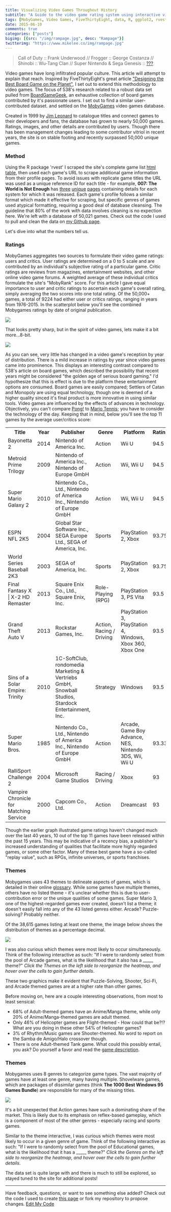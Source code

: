 ```yaml
---
title: Visualizing Video Games Throughout History
subtitle: "A Guide to the video game rating system using interactive visuals."
tags: [MobyGames, Video Games, FiveThirtyEight, data, R, ggplot2, rvest, D3.js]
date: 2015-06-10
comments: true
categories: ["posts"]
bigimg: [{src: "/img/rampage.jpg", desc: "Rampage"}]
twitterimg: "https://www.mikelee.co/img/rampage.jpg"
---
```


> Call of Duty :: Frank Underwood // Frogger :: George Costanza // Shinobi :: Wu-Tang Clan // Super Nintendo & Sega Genesis :: <a href="https://youtu.be/CHio4lLOhKc?t=2m32s">???</a>

<p>
Video games have long infiltrated popular culture. This article will attempt to explain that reach. Inspired by FiveThirtyEight's great article <a href="http://fivethirtyeight.com/features/designing-the-best-board-game-on-the-planet/">"Designing the Best Board Game on the Planet"</a>, I set out to extend this methodology to video games. The focus of 538's research related to a robust data set pulled from <a href="http://boardgamegeek.com/">BoardGameGeek</a>, an exhaustive collection of board games contributed by it's passionate users. I set out to find a similar user-contributed dataset. and settled on the <a href="https://www.mobygames.com/">MobyGames</a> video games database.

<p>
Created in 1999 by <a href="https://www.mobygames.com/info/faq5">Jim Leonard</a> to catalogue titles and connect games to their developers and fans, the database has grown to nearly 50,000 games. Ratings, images, and other details are contributed by users. Though there has been management changes leading to some contributor vitriol in recent years, the site is on stable footing and recently surpassed 50,000 unique games.
</p>

<h3>Method</h3>
<p>
Using the R package 'rvest' I scraped the site's complete game list <a href="http://www.mobygames.com/browse/games/list-games/">html table</a>, then used each game's URL to scrape additional game information from their profile pages. To avoid issues with replicate game titles the URL was used as a unique reference ID for each title - for example, <b>007: The World is Not Enough</b> has <a href="http://www.mobygames.com/game/007-the-world-is-not-enough">three</a> <a href="http://www.mobygames.com/game/007-the-world-is-not-enough_">unique</a> <a href="http://www.mobygames.com/game/007-the-world-is-not-enough__">pages</a> containing details for each system for which it was released. Each game's profile follows a similar format which made it effective for scraping, but specific genres of games used atypical formatting, requiring a good deal of database cleansing. The guideline that 80% of the work with data involves cleaning is no expection here. We're left with a database of 50,021 games. Check out the code I used to pull and clean the data on <a href="https://github.com/mikeleeco/Mobygames-Scraper/blob/master/MobygamesScraper.R">my Github page</a>.
</p>
<p>
Let's dive into what the numbers tell us.
</p>

<h3>Ratings</h3>
<p>
MobyGames aggregates two sources to formulate their video game ratings: users and critics. User ratings are determined on a 0 to 5 scale and are contributed by an individual's subjective rating of a particular game. Critic ratings are reviews from magazines, entertainment websites, and other online video game forums. A weighted average of these individual critics formulate the site's "MobyRank" score. For this article I gave equal importance to user and critic ratings to ascertain each game's overall rating, simply averaging the two scores into one total rating. Of the 50,000+ games, a total of 9224 had either user or critics ratings, ranging in years from 1976-2015. In the scatterplot below you'll see the combined Mobygames ratings by date of original publication.
</p>
<img src="/img/gamerank.png" class="img-responsive center-block center-block">


<p>

That looks pretty sharp, but in the spirit of video games, lets make it a bit more...8-bit.
</p>
<p>
<img src="/img/mean_game_ranking_2d.png" class="img-responsive center-block">

</p>

<p>
As you can see, very little has changed in a video game's reception by year of distribution. There is a mild increase in ratings by year since video games came into prominence. This displays an interesting contrast compared to 538's article on board games, which described the possibility that recent years might be considered "the golden age of serious board gaming." I'd hypothesize that this is effect is due to the platform these entertainment options are consumed. Board games are easily compared; Settlers of Catan and Monopoly are using equal technology, though one is deemed of a higher quality sinced it's final product is more innovative in using similar tools. Video games are influenced by the effects of advances in technology. Objectively, you can't compare <a href="https://www.mobygames.com/game/pong____">Pong!</a> to <a href="https://www.mobygames.com/game/mario-tennis">Mario Tennis</a>; you have to consider the technology of the day. Keeping that in mind, below you'll see the top 11 games by the average user/critics score:
</p>
<p>
<p><div class="table-responsive"><table class="table table-hover"><tr class="info"><th>Title</th><th>Year</th><th>Publisher</th><th>Genre</th><th>Platform</th><th>Rating</th></tr>
 <tr><td>Bayonetta 2</td><td>2014</td><td>Nintendo of America Inc.</td><td>Action</td><td>Wii U</td><td>94.5</td></tr>
 <tr><td>Metroid Prime Trilogy</td><td>2009</td><td>Nintendo of America Inc., Nintendo of Europe GmbH</td><td>Action</td><td>Wii, Wii U</td><td>94.5</td></tr>
 <tr><td>Super Mario Galaxy 2</td><td>2010</td><td>Nintendo Co., Ltd., Nintendo of America Inc., Nintendo of Europe GmbH</td><td>Action</td><td>Wii, Wii U</td><td>94.5</td></tr>
 <tr><td>ESPN NFL 2K5</td><td>2004</td><td>Global Star Software Inc., SEGA Europe Ltd., SEGA of America, Inc.</td><td>Sports</td><td>PlayStation 2, Xbox</td><td>93.75</td></tr>
 <tr><td>World Series Baseball 2K3</td><td>2003</td><td>SEGA of America, Inc.</td><td>Sports</td><td>PlayStation 2, Xbox</td><td>93.75</td></tr>
 <tr><td>Final Fantasy X | X-2 HD Remaster</td><td>2013</td><td>Square Enix Co., Ltd., Square Enix, Inc.</td><td>Role-Playing (RPG)</td><td>PlayStation 3, PS Vita</td><td>93.5</td></tr>
 <tr><td>Grand Theft Auto V</td><td>2013</td><td>Rockstar Games, Inc.</td><td>Action, Racing / Driving</td><td>PlayStation 3, PlayStation 4, Windows, Xbox 360, Xbox One</td><td>93.5</td></tr>
 <tr><td>Sins of a Solar Empire: Trinity</td><td>2010</td><td>1C-SoftClub, rondomedia Marketing & Vertriebs GmbH, Snowball Studios, Stardock Entertainment, Inc.</td><td>Strategy</td><td>Windows</td><td>93.5</td></tr>
 <tr><td>Super Mario Bros.</td><td>1985</td><td>Nintendo Co., Ltd., Nintendo of America Inc., Nintendo of Europe GmbH</td><td>Action</td><td>Arcade, Game Boy Advance, NES, Nintendo 3DS, Wii, Wii U</td><td>93.33</td></tr>
 <tr><td>RalliSport Challenge 2</td><td>2004</td><td>Microsoft Game Studios</td><td>Racing / Driving</td><td>Xbox</td><td>93</td></tr>
 <tr><td>Vampire Chronicle for Matching Service</td><td>2000</td><td>Capcom Co., Ltd.</td><td>Action</td><td>Dreamcast</td><td>93</td></tr></table></div></p>
</p>

<p>
Though the earlier graph illustrated game ratings haven't changed much over the last 40 years, 10 out of the top 11 games have been released within the past 15 years. This may be indicative of a recency bias, a publisher's increased understanding of qualities that facilitate more highly regarded games, or some other factor. Many of these best game have a so-called "replay value", such as RPGs, infinite universes, or sports franchises.
</p>


<h3>Themes</h3>
<p>
Mobygames uses 43 themes to delineate aspects of games, which is detailed in their online <a href="http://www.mobygames.com/glossary/genres">glossary</a>. While some games have multiple themes, others have no listed theme - it's unclear whether this is due to user-contribution error or the unique qualities of some games. Super Mario 3, one of the highest-regarded games ever created, doesn't list a theme; it doesn't easily fall into any of the 43 listed genres either. Arcade? Puzzle-solving? Probably neither.
</p>
<p>
Of the 38,615 games listing at least one theme, the image below shows the distribution of themes as a percentage decimal.
</p>
<img src="/img/games_by_theme.png" class="img-responsive center-block">

<p>

I was also curious which themes were most likely to occur simultaneously. Think of the following interactive as such: "If I were to randomly select from the pool of Arcade games, what is the likelihood that it also has a _____ theme?" <i>Click the Themes on the left side to reorganize the heatmap, and hover over the cells to gain further details</i>.
</p>
<style>
      svg *::selection {
         background : transparent;
         width: 700px;
         height: 500px;
         margin-left: 30px;
         font-size: 13px;	
      }
     
      svg *::-moz-selection {
         background:transparent;
      } 
     
      svg *::-webkit-selection {
         background:transparent;
      }
      rect.selection {
        stroke          : #333;
        stroke-dasharray: 4px;
        stroke-opacity  : 0.5;
        fill            : transparent;
      }

      rect.cell-border {
        stroke: #eee;
        stroke-width:0.3px;   
      }

      rect.cell-selected {
        stroke: rgb(51,102,153);
        stroke-width:0.5px;   
      }

      rect.cell-hover {
        stroke: #F00;
        stroke-width:0.3px;   
      }

      text.mono {
        font-size: 9pt;
        font-family: Andale Mono, Andale Mono;
        fill: #4a4a4a;
      }

      text.text-selected {
        fill: #000;
      }

      text.text-highlight {
        fill: #c00;
      }
      text.text-hover {
        fill: #00C;
      }
      #tooltip {
        position: absolute;
        width: 200px;
        height: auto;
        padding: 10px;
        background-color: white;
        -webkit-border-radius: 10px;
        -moz-border-radius: 10px;
        border-radius: 10px;
        -webkit-box-shadow: 4px 4px 10px rgba(0, 0, 0, 0.4);
        -moz-box-shadow: 4px 4px 10px rgba(0, 0, 0, 0.4);
        box-shadow: 4px 4px 10px rgba(0, 0, 0, 0.4);
        pointer-events: none;
      }

      #tooltip.hidden {
        display: none;
      }

      #tooltip p {
        margin: 0;
        font-family: Andale Mono;
        font-size: 12px;
        line-height: 20px;
      }
</style>


<div id="tooltip" class="hidden">
	<p><span id="value"></span></p>
</div>

<script src="https://d3js.org/d3.v3.min.js"></script>



<div id="chart1" class="text-center"></div>

<script>
var margin = { top: 175, right: 10, bottom: 50, left: 175 },
  cellSize=12;
  col_number=43;
  row_number=43;
  width = cellSize*col_number, // - margin.left - margin.right,
  height = cellSize*row_number , // - margin.top - margin.bottom,
  //gridSize = Math.floor(width / 24),
  legendElementWidth = cellSize*2.5,
  colorBuckets = 11,
  colors = ['#FFFFFF','#F1EEF6','#E6D3E1','#DBB9CD','#D19EB9','#C684A4','#BB6990','#B14F7C','#A63467','#9B1A53','#91003F'];
  hcrow = [1,2,3,4,5,6,7,8,9,10,11,12,13,14,15,16,17,18,19,20,21,22,23,24,25,26,27,28,29,30,31,32,33,34,35,36,37,38,39,40,41,42,43],
  hccol = [1,2,3,4,5,6,7,8,9,10,11,12,13,14,15,16,17,18,19,20,21,22,23,24,25,26,27,28,29,30,31,32,33,34,35,36,37,38,39,40,41,42,43],
  rowLabel = ['Adult','Anime/Manga','Arcade','BattleMech','Board/PartyGame','Cards/Tiles','Casino','Chess','Comics','Cyberpunk/DarkSci-Fi','Detective/Mystery','Fantasy','Fighting','Flight','GameShow','Helicopter','HistoricalBattle','Horror','InteractiveFiction (IF)','IF (w/Graphics)','InteractiveMovie','Managerial','MartialArts','Meditative/Zen','Mental Training','Naval','Paddle/Pong','PersistentUniverse','Pinball','Post-Apocalyptic','Puzzle-Solving','Real-Time','Rhythm/Music','Sci-Fi/Futuristic','Shooter','Spy/Espionage','Stealth','Survival','Tank','Train','Turn-based','VideoBackdrop','VisualNovel'],
  colLabel = ['Adult','Anime/Manga','Arcade','BattleMech','Board/PartyGame','Cards/Tiles','Casino','Chess','Comics','Cyberpunk/DarkSci-Fi','Detective/Mystery','Fantasy','Fighting','Flight','GameShow','Helicopter','HistoricalBattle','Horror','InteractiveFiction (IF)','IF (w/Graphics)','InteractiveMovie','Managerial','MartialArts','Meditative/Zen','Mental Training','Naval','Paddle/Pong','PersistentUniverse','Pinball','Post-Apocalyptic','Puzzle-Solving','Real-Time','Rhythm/Music','Sci-Fi/Futuristic','Shooter','Spy/Espionage','Stealth','Survival','Tank','Train','Turn-based','VideoBackdrop','VisualNovel'];

d3.csv("/data/data_heatmap.csv",
function(d) {
  return {
    row:   +d.row_idx,
    col:   +d.col_idx,
    value: +d.vgfreq
  };
},
function(error, data) {
  var colorScale = d3.scale.linear()
      .domain([ 0, 10, 20, 30, 40, 50, 60, 70, 80, 90, 100])
      .range(colors);
  
  var charta = d3.select("div#chart1").append("svg")
      .attr("width", width + margin.left + margin.right)
      .attr("height", height + margin.top + margin.bottom)
      .append("g")
      .attr("transform", "translate(" + margin.left + "," + margin.top + ")")
      ;
  var rowSortOrder=false;
  var colSortOrder=false;
  var rowLabels = charta.append("g")
      .selectAll(".rowLabelg")
      .data(rowLabel)
      .enter()
      .append("text")
      .text(function (d) { return d; })
      .attr("x", 0)
      .attr("y", function (d, i) { return hcrow.indexOf(i+1) * cellSize; })
      .style("text-anchor", "end")
      .attr("transform", "translate(-6," + cellSize / 1.5 + ")")
      .attr("class", function (d,i) { return "rowLabel mono r"+i;} ) 
      .on("mouseover", function(d) {d3.select(this).classed("text-hover",true);})
      .on("mouseout" , function(d) {d3.select(this).classed("text-hover",false);})
      .on("click", function(d,i) {rowSortOrder=!rowSortOrder; sortbylabel("r",i,rowSortOrder);d3.select("#order").property("selectedIndex", 4).node().focus();;})
      ;

  var colLabels = charta.append("g")
      .selectAll(".colLabelg")
      .data(colLabel)
      .enter()
      .append("text")
      .text(function (d) { return d; })
      .attr("x", 0)
      .attr("y", function (d, i) { return hccol.indexOf(i+1) * cellSize; })
      .style("text-anchor", "left")
      .attr("transform", "translate("+cellSize/2 + ",-6) rotate (-90)")
      .attr("class",  function (d,i) { return "colLabel mono c"+i;} )
      .on("mouseover", function(d) {d3.select(this).classed("text-hover",true);})
      .on("mouseout" , function(d) {d3.select(this).classed("text-hover",false);})
      .on("click", function(d,i) {colSortOrder=!colSortOrder;  sortbylabel("c",i,colSortOrder);d3.select("#order").property("selectedIndex", 4).node().focus();;})
      ;

  var heatMap = charta.append("g").attr("class","g3")
        .selectAll(".cellg")
        .data(data,function(d){return d.row+":"+d.col;})
        .enter()
        .append("rect")
        .attr("x", function(d) { return hccol.indexOf(d.col) * cellSize; })
        .attr("y", function(d) { return hcrow.indexOf(d.row) * cellSize; })
        .attr("class", function(d){return "cell cell-border cr"+(d.row-1)+" cc"+(d.col-1);})
        .attr("width", cellSize)
        .attr("height", cellSize)
        .style("fill", function(d) { return colorScale(d.value); })
        /* .on("click", function(d) {
               var rowtext=d3.select(".r"+(d.row-1));
               if(rowtext.classed("text-selected")==false){
                   rowtext.classed("text-selected",true);
               }else{
                   rowtext.classed("text-selected",false);
               }
        })*/
        .on("mouseover", function(d){
               //highlight text
               d3.select(this).classed("cell-hover",true);
               d3.selectAll(".rowLabel").classed("text-highlight",function(r,ri){ return ri==(d.row-1);});
               d3.selectAll(".colLabel").classed("text-highlight",function(c,ci){ return ci==(d.col-1);});
        
               //Update the tooltip position and value
               d3.select("#tooltip")
                 .style("left", (d3.event.pageX+10) + "px")
                 .style("top", (d3.event.pageY-10) + "px")
                 .select("#value")
                 .text(d.value+"% of "+rowLabel[d.row-1]+" games have a "+colLabel[d.col-1]+" theme");  
               //Show the tooltip
               d3.select("#tooltip").classed("hidden", false);
        })
        .on("mouseout", function(){
               d3.select(this).classed("cell-hover",false);
               d3.selectAll(".rowLabel").classed("text-highlight",false);
               d3.selectAll(".colLabel").classed("text-highlight",false);
               d3.select("#tooltip").classed("hidden", true);
        })
        ;

  var legend = charta.selectAll(".legend")
      .data([ 0, 10, 20, 30, 40, 50, 60, 70, 80, 90, 100])
      .enter().append("g")
      .attr("class", "legend");
 
  legend.append("rect")
    .attr("x", function(d, i) { return legendElementWidth * i; })
    .attr("y", height+(cellSize*2))
    .attr("width", legendElementWidth)
    .attr("height", cellSize)
    .style("fill", function(d, i) { return colors[i]; });
 
  legend.append("text")
    .attr("class", "mono")
    .text(function(d) { return d; })
    .attr("width", legendElementWidth)
    .attr("x", function(d, i) { return legendElementWidth * i; })
    .attr("y", height + (cellSize*4));

// Change ordering of cells

  function sortbylabel(rORc,i,sortOrder){
       var t = charta.transition().duration(1500);
       var vgfreq=[];
       var sorted; // sorted is zero-based index
       d3.selectAll(".c"+rORc+i) 
         .filter(function(ce){
            vgfreq.push(ce.value);
          })
       ;
       if(rORc=="r"){ // sort vgfreq of a gene
         sorted=d3.range(col_number).sort(function(a,b){ if(sortOrder){ return vgfreq[b]-vgfreq[a];}else{ return vgfreq[a]-vgfreq[b];}});
         t.selectAll(".cell")
           .attr("x", function(d) { return sorted.indexOf(d.col-1) * cellSize; })
           ;
         t.selectAll(".colLabel")
          .attr("y", function (d, i) { return sorted.indexOf(i) * cellSize; })
         ;
       }else{ // sort vgfreq of a contrast
         sorted=d3.range(row_number).sort(function(a,b){if(sortOrder){ return vgfreq[b]-vgfreq[a];}else{ return vgfreq[a]-vgfreq[b];}});
         t.selectAll(".cell")
           .attr("y", function(d) { return sorted.indexOf(d.row-1) * cellSize; })
           ;
         t.selectAll(".rowLabel")
          .attr("y", function (d, i) { return sorted.indexOf(i) * cellSize; })
         ;
       }
  }

  d3.select("#order").on("change",function(){
    order(this.value);
  });
  

  var sa=d3.select(".g3")
      .on("mousedown", function() {
          if( !d3.event.altKey) {
             d3.selectAll(".cell-selected").classed("cell-selected",false);
             d3.selectAll(".rowLabel").classed("text-selected",false);
             d3.selectAll(".colLabel").classed("text-selected",false);
          }
         var p = d3.mouse(this);
         sa.append("rect")
         .attr({
             rx      : 0,
             ry      : 0,
             class   : "selection",
             x       : p[0],
             y       : p[1],
             width   : 1,
             height  : 1
         })
      })
      .on("mousemove", function() {
         var s = sa.select("rect.selection");
      
         if(!s.empty()) {
             var p = d3.mouse(this),
                 d = {
                     x       : parseInt(s.attr("x"), 10),
                     y       : parseInt(s.attr("y"), 10),
                     width   : parseInt(s.attr("width"), 10),
                     height  : parseInt(s.attr("height"), 10)
                 },
                 move = {
                     x : p[0] - d.x,
                     y : p[1] - d.y
                 }
             ;
      
             if(move.x < 1 || (move.x*2<d.width)) {
                 d.x = p[0];
                 d.width -= move.x;
             } else {
                 d.width = move.x;       
             }
      
             if(move.y < 1 || (move.y*2<d.height)) {
                 d.y = p[1];
                 d.height -= move.y;
             } else {
                 d.height = move.y;       
             }
             s.attr(d);
      
                 // deselect all temporary selected state objects
             d3.selectAll('.cell-selection.cell-selected').classed("cell-selected", false);
             d3.selectAll(".text-selection.text-selected").classed("text-selected",false);

             d3.selectAll('.cell').filter(function(cell_d, i) {
                 if(
                     !d3.select(this).classed("cell-selected") && 
                         // inner circle inside selection frame
                     (this.x.baseVal.value)+cellSize >= d.x && (this.x.baseVal.value)<=d.x+d.width && 
                     (this.y.baseVal.value)+cellSize >= d.y && (this.y.baseVal.value)<=d.y+d.height
                 ) {
      
                     d3.select(this)
                     .classed("cell-selection", true)
                     .classed("cell-selected", true);

                     d3.select(".r"+(cell_d.row-1))
                     .classed("text-selection",true)
                     .classed("text-selected",true);

                     d3.select(".c"+(cell_d.col-1))
                     .classed("text-selection",true)
                     .classed("text-selected",true);
                 }
             });
         }
      })
      .on("mouseup", function() {
            // remove selection frame
         sa.selectAll("rect.selection").remove();
      
             // remove temporary selection marker class
         d3.selectAll('.cell-selection').classed("cell-selection", false);
         d3.selectAll(".text-selection").classed("text-selection",false);
      })
      .on("mouseout", function() {
         if(d3.event.relatedTarget.tagName=='html') {
                 // remove selection frame
             sa.selectAll("rect.selection").remove();
                 // remove temporary selection marker class
             d3.selectAll('.cell-selection').classed("cell-selection", false);
             d3.selectAll(".rowLabel").classed("text-selected",false);
             d3.selectAll(".colLabel").classed("text-selected",false);
         }
      })
      ;
});
</script>
<p>

These two graphics make it evident that Puzzle-Solving, Shooter, Sci-Fi, and Arcade themed games are at a higher rate than other games.
</p>
<p>
Before moving on, here are a couple interesting observations, from most to least sensical:
</p>
<ul>
<li>68% of Adult-themed games have an Anime/Manga theme, while only 20% of Anime/Manga-themed games are adult themed.</li><li>Only 46% of Helicopter games are Flight-themed - How could that be?!? What are you doing in these other 54% of Helicopter games?</li><li>3% of Rhythm/Music games are Shooter-themed. No word to report on the Samba de Amigo/Halo crossover though.</li><li>There is one Adult-themed Tank game. What could this possibly entail, you ask? Do yourself a favor and read the <a href="http://www.mobygames.com/game/space-fuck">game description</a>.</li>
</ul>
<p>
</p>
<h3>Themes</h3>
<p>

Mobygames uses 8 genres to categorize game types. The vast majority of games have at least one genre, many having multiple. Shovelware games, which are packages of dissimilar games (think <b>The 1000 Best Windows 95 Games Bundle</b>) are responsible for many of the missing titles.
</p>
<img src="/img/games_by_genre.png" class="img-responsive center-block">

<p>

It's a bit unexpected that Action games have such a dominating share of the market. This is likely due to its emphasis on reflex-based gameplay, which is a component of most of the other genres - especially racing and sports games.
</p>
<p>
Similar to the theme interactive, I was curious which themes were most likely to occur in a given genre of game. Think of the following interactive as such: "If I were to randomly select from the pool of Educational games, what is the likelihood that it has a _____ theme?" <i>Click the Genres on the left side to reorganize the heatmap, and hover over the cells to gain further details</i>.
</p>
<div id="chart2" class="text-center"></div>

<script type="text/javascript">
var margin = { top: 175, right: 10, bottom: 50, left: 175 },
  cellSize=12;
  cl_number=43;
  rw_number=8;
  widthy = cellSize*cl_number, // - margin.left - margin.right,
  heighty = cellSize*rw_number , // - margin.top - margin.bottom,
  //gridSize = Math.floor(widthy / 24),
  legendElementWidth = cellSize*2.5,
  colorBuckets = 11,
  colors = ['#FFFFFF','#F1EEF6','#E6D3E1','#DBB9CD','#D19EB9','#C684A4','#BB6990','#B14F7C','#A63467','#9B1A53','#91003F'];
  hcrw = [1,2,3,4,5,6,7,8],
  hccl = [1,2,3,4,5,6,7,8,9,10,11,12,13,14,15,16,17,18,19,20,21,22,23,24,25,26,27,28,29,30,31,32,33,34,35,36,37,38,39,40,41,42,43],
  rwLabel = ['Action','Adventure','Educational','RPG','Racing','Simulation','Sports','Strategy'],
  clLabel = ['Adult','Anime/Manga','Arcade','BattleMech','Board/PartyGame','Cards/Tiles','Casino','Chess','Comics','Cyberpunk/DarkSci-Fi','Detective/Mystery','Fantasy','Fighting','Flight','GameShow','Helicopter','HistoricalBattle','Horror','InteractiveFiction (IF)','IF (w/Graphics)','InteractiveMovie','Managerial','MartialArts','Meditative/Zen','Mental Training','Naval','Paddle/Pong','PersistentUniverse','Pinball','Post-Apocalyptic','Puzzle-Solving','Real-Time','Rhythm/Music','Sci-Fi/Futuristic','Shooter','Spy/Espionage','Stealth','Survival','Tank','Train','Turn-based','VideoBackdrop','VisualNovel'];

d3.csv("/data/data_heatmap2.csv",
function(d) {
  return {
    rw:   +d.rw_id,
    cl:   +d.cl_id,
    value: +d.vgfre
  };
},
function(error, data) {
  var colorScale = d3.scale.linear()
      .domain([ 0, 10, 20, 30, 40, 50, 60, 70, 80, 90, 100])
      .range(colors);
  
  var chartb = d3.select("div#chart2").append("svg")
      .attr("width", widthy + margin.left + margin.right)
      .attr("height", heighty + margin.top + margin.bottom)
      .append("g")
      .attr("transform", "translate(" + margin.left + "," + margin.top + ")")
      ;

  var rwSortOrder=false;
  var rwLabels = chartb.append("g")
      .selectAll(".rwLabelg")
      .data(rwLabel)
      .enter()
      .append("text")
      .text(function (d) { return d; })
      .attr("x", 0)
      .attr("y", function (d, i) { return hcrw.indexOf(i+1) * cellSize; })
      .style("text-anchor", "end")
      .attr("transform", "translate(-6," + cellSize / 1.5 + ")")
      .attr("class", function (d,i) { return "rwLabel mono rr"+i;} ) 
      .on("mouseover", function(d) {d3.select(this).classed("text-hover",true);})
      .on("mouseout" , function(d) {d3.select(this).classed("text-hover",false);})
      .on("click", function(d,i) {rwSortOrder=!rwSortOrder; sortbylabel("rr",i,rwSortOrder);d3.select("#order").property("selectedIndex", 4).node().focus();;})
      ;

  var clSortOrder=false;
  var clLabels = chartb.append("g")
      .selectAll(".clLabelg")
      .data(clLabel)
      .enter()
      .append("text")
      .text(function (d) { return d; })
      .attr("x", 0)
      .attr("y", function (d, i) { return hccl.indexOf(i+1) * cellSize; })
      .style("text-anchor", "left")
      .attr("transform", "translate("+cellSize/2 + ",-6) rotate (-90)")
      .attr("class",  function (d,i) { return "clLabel mono cc"+i;} )
      .on("mouseover", function(d) {d3.select(this).classed("text-hover",true);})
      .on("mouseout" , function(d) {d3.select(this).classed("text-hover",false);})
      .on("click", function(d,i) {clSortOrder=!clSortOrder;  sortbylabel("cc",i,clSortOrder);d3.select("#order").property("selectedIndex", 4).node().focus();;})
      ;

  var heat = chartb.append("g").attr("class","g3")
        .selectAll(".cellg")
        .data(data,function(d){return d.rw+":"+d.cl;})
        .enter()
        .append("rect")
        .attr("x", function(d) { return hccl.indexOf(d.cl) * cellSize; })
        .attr("y", function(d) { return hcrw.indexOf(d.rw) * cellSize; })
        .attr("class", function(d){return "cell cell-border ccrr"+(d.rw-1)+" cccc"+(d.cl-1);})
        .attr("width", cellSize)
        .attr("height", cellSize)
        .style("fill", function(d) { return colorScale(d.value); })
        /* .on("click", function(d) {
               var rwtext=d3.select(".rr"+(d.rw-1));
               if(rwtext.classed("text-selected")==false){
                   rwtext.classed("text-selected",true);
               }else{
                   rwtext.classed("text-selected",false);
               }
        })*/
        .on("mouseover", function(d){
               //highlight text
               d3.select(this).classed("cell-hover",true);
               d3.selectAll(".rwLabel").classed("text-highlight",function(r,ri){ return ri==(d.rw-1);});
               d3.selectAll(".clLabel").classed("text-highlight",function(c,ci){ return ci==(d.cl-1);});
        
               //Update the tooltip position and value
               d3.select("#tooltip")
                 .style("left", (d3.event.pageX+10) + "px")
                 .style("top", (d3.event.pageY-10) + "px")
                 .select("#value")
                 .text(d.value+"% of "+rwLabel[d.rw-1]+" games have a "+clLabel[d.cl-1]+" theme");  
               //Show the tooltip
               d3.select("#tooltip").classed("hidden", false);
        })
        .on("mouseout", function(){
               d3.select(this).classed("cell-hover",false);
               d3.selectAll(".rwLabel").classed("text-highlight",false);
               d3.selectAll(".clLabel").classed("text-highlight",false);
               d3.select("#tooltip").classed("hidden", true);
        })
        ;

  var legend = chartb.selectAll(".legend")
      .data([ 0, 10, 20, 30, 40, 50, 60, 70, 80, 90, 100])
      .enter().append("g")
      .attr("class", "legend");
 
  legend.append("rect")
    .attr("x", function(d, i) { return legendElementWidth * i; })
    .attr("y", heighty+(cellSize*2))
    .attr("width", legendElementWidth)
    .attr("height", cellSize)
    .style("fill", function(d, i) { return colors[i]; });
 
  legend.append("text")
    .attr("class", "mono")
    .text(function(d) { return d; })
    .attr("width", legendElementWidth)
    .attr("x", function(d, i) { return legendElementWidth * i; })
    .attr("y", heighty + (cellSize*4));

// Change ordering of cells

  function sortbylabel(rrORcc,i,sortOrder){
       var t = chartb.transition().duration(1500);
       var vgfre=[];
       var sorted; // sorted is zero-based index
       d3.selectAll(".cc"+rrORcc+i) 
         .filter(function(ce){
            vgfre.push(ce.value);
          })
       ;
       if(rrORcc=="rr"){ // sort vgfre of a gene
         sorted=d3.range(cl_number).sort(function(a,b){ if(sortOrder){ return vgfre[b]-vgfre[a];}else{ return vgfre[a]-vgfre[b];}});
         t.selectAll(".cell")
           .attr("x", function(d) { return sorted.indexOf(d.cl-1) * cellSize; })
           ;
         t.selectAll(".clLabel")
          .attr("y", function (d, i) { return sorted.indexOf(i) * cellSize; })
         ;
       }else{ // sort vgfreq of a contrast
         sorted=d3.range(rw_number).sort(function(a,b){if(sortOrder){ return vgfre[b]-vgfre[a];}else{ return vgfre[a]-vgfre[b];}});
         t.selectAll(".cell")
           .attr("y", function(d) { return sorted.indexOf(d.rw-1) * cellSize; })
           ;
         t.selectAll(".rwLabel")
          .attr("y", function (d, i) { return sorted.indexOf(i) * cellSize; })
         ;
       }
  }

  d3.select("#order").on("change",function(){
    order(this.value);
  });
  

  var sa=d3.select(".g3")
      .on("mousedown", function() {
          if( !d3.event.altKey) {
             d3.selectAll(".cell-selected").classed("cell-selected",false);
             d3.selectAll(".rwLabel").classed("text-selected",false);
             d3.selectAll(".clLabel").classed("text-selected",false);
          }
         var p = d3.mouse(this);
         sa.append("rect")
         .attr({
             rx      : 0,
             ry      : 0,
             class   : "selection",
             x       : p[0],
             y       : p[1],
             widthy   : 1,
             heighty  : 1
         })
      })
      .on("mousemove", function() {
         var s = sa.select("rect.selection");
      
         if(!s.empty()) {
             var p = d3.mouse(this),
                 d = {
                     x       : parseInt(s.attr("x"), 10),
                     y       : parseInt(s.attr("y"), 10),
                     widthy   : parseInt(s.attr("width"), 10),
                     heighty  : parseInt(s.attr("height"), 10)
                 },
                 move = {
                     x : p[0] - d.x,
                     y : p[1] - d.y
                 }
             ;
      
             if(move.x < 1 || (move.x*2<d.widthy)) {
                 d.x = p[0];
                 d.widthy -= move.x;
             } else {
                 d.widthy = move.x;       
             }
      
             if(move.y < 1 || (move.y*2<d.heighty)) {
                 d.y = p[1];
                 d.heighty -= move.y;
             } else {
                 d.heighty = move.y;       
             }
             s.attr(d);
      
                 // deselect all temporary selected state objects
             d3.selectAll('.cell-selection.cell-selected').classed("cell-selected", false);
             d3.selectAll(".text-selection.text-selected").classed("text-selected",false);

             d3.selectAll('.cell').filter(function(cell_d, i) {
                 if(
                     !d3.select(this).classed("cell-selected") && 
                         // inner circle inside selection frame
                     (this.x.baseVal.value)+cellSize >= d.x && (this.x.baseVal.value)<=d.x+d.widthy && 
                     (this.y.baseVal.value)+cellSize >= d.y && (this.y.baseVal.value)<=d.y+d.heighty
                 ) {
      
                     d3.select(this)
                     .classed("cell-selection", true)
                     .classed("cell-selected", true);

                     d3.select(".rr"+(cell_d.rw-1))
                     .classed("text-selection",true)
                     .classed("text-selected",true);

                     d3.select(".cc"+(cell_d.cl-1))
                     .classed("text-selection",true)
                     .classed("text-selected",true);
                 }
             });
         }
      })
      .on("mouseup", function() {
            // remove selection frame
         sa.selectAll("rect.selection").remove();
      
             // remove temporary selection marker class
         d3.selectAll('.cell-selection').classed("cell-selection", false);
         d3.selectAll(".text-selection").classed("text-selection",false);
      })
      .on("mouseout", function() {
         if(d3.event.relatedTarget.tagName=='html') {
                 // remove selection frame
             sa.selectAll("rect.selection").remove();
                 // remove temporary selection marker class
             d3.selectAll('.cell-selection').classed("cell-selection", false);
             d3.selectAll(".rwLabel").classed("text-selected",false);
             d3.selectAll(".clLabel").classed("text-selected",false);
         }
      })
      ;
});
</script>

<p>
The data set is quite large with and there is much to still be explored, so stayed tuned to the site for additional posts!
</p>

<hr>

<p>
Have feedback, questions, or want to see something else added? Check out the code I used to create <a href="https://github.com/mikeleeco/mikeleeco.github.com/blob/master/_posts/2015-06-10-video-games-interactive.md">this page</a> or fork my repository to propose changes. <a class="btn btn-primary" href="https://github.com/mikeleeco/Mobygames-Scraper/fork">Edit My Code</a>
</p>

